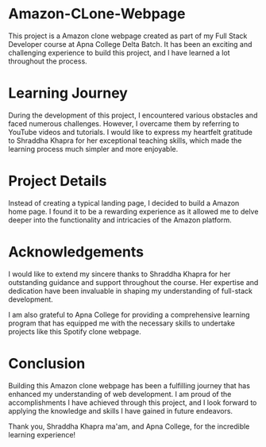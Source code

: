 # Amazon-CLone-Webpage

This project is a Amazon clone webpage created as part of my Full Stack Developer course at Apna College Delta Batch. It has been an exciting and challenging experience to build this project, and I have learned a lot throughout the process.

# Learning Journey
During the development of this project, I encountered various obstacles and faced numerous challenges. However, I overcame them by referring to YouTube videos and tutorials. I would like to express my heartfelt gratitude to Shraddha Khapra for her exceptional teaching skills, which made the learning process much simpler and more enjoyable.

# Project Details
Instead of creating a typical landing page, I decided to build a Amazon home page. I found it to be a rewarding experience as it allowed me to delve deeper into the functionality and intricacies of the Amazon platform.

# Acknowledgements
I would like to extend my sincere thanks to Shraddha Khapra for her outstanding guidance and support throughout the course. Her expertise and dedication have been invaluable in shaping my understanding of full-stack development.

I am also grateful to Apna College for providing a comprehensive learning program that has equipped me with the necessary skills to undertake projects like this Spotify clone webpage.

# Conclusion
Building this Amazon clone webpage has been a fulfilling journey that has enhanced my understanding of web development. I am proud of the accomplishments I have achieved through this project, and I look forward to applying the knowledge and skills I have gained in future endeavors.

Thank you, Shraddha Khapra ma'am, and Apna College, for the incredible learning experience!